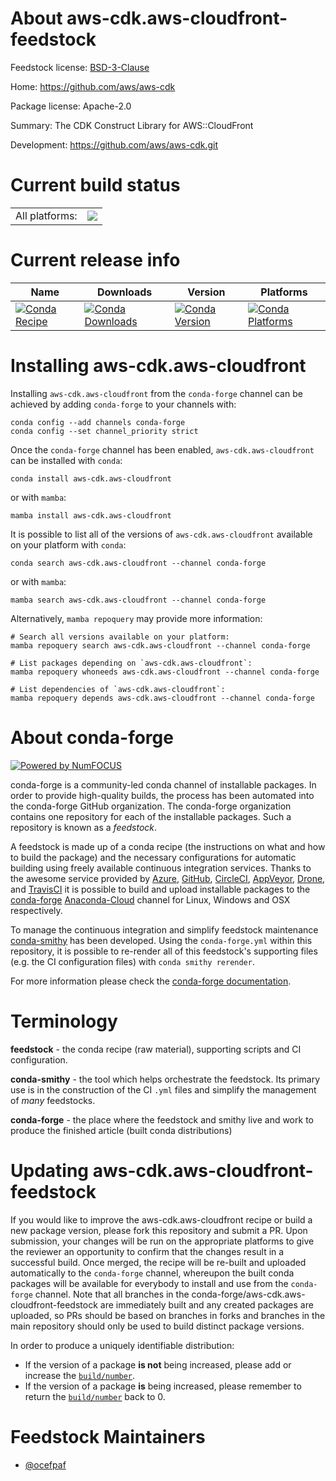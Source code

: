 About aws-cdk.aws-cloudfront-feedstock
======================================

Feedstock license: [BSD-3-Clause](https://github.com/conda-forge/aws-cdk.aws-cloudfront-feedstock/blob/main/LICENSE.txt)

Home: https://github.com/aws/aws-cdk

Package license: Apache-2.0

Summary: The CDK Construct Library for AWS::CloudFront

Development: https://github.com/aws/aws-cdk.git

Current build status
====================


<table><tr><td>All platforms:</td>
    <td>
      <a href="https://dev.azure.com/conda-forge/feedstock-builds/_build/latest?definitionId=19905&branchName=main">
        <img src="https://dev.azure.com/conda-forge/feedstock-builds/_apis/build/status/aws-cdk.aws-cloudfront-feedstock?branchName=main">
      </a>
    </td>
  </tr>
</table>

Current release info
====================

| Name | Downloads | Version | Platforms |
| --- | --- | --- | --- |
| [![Conda Recipe](https://img.shields.io/badge/recipe-aws--cdk.aws--cloudfront-green.svg)](https://anaconda.org/conda-forge/aws-cdk.aws-cloudfront) | [![Conda Downloads](https://img.shields.io/conda/dn/conda-forge/aws-cdk.aws-cloudfront.svg)](https://anaconda.org/conda-forge/aws-cdk.aws-cloudfront) | [![Conda Version](https://img.shields.io/conda/vn/conda-forge/aws-cdk.aws-cloudfront.svg)](https://anaconda.org/conda-forge/aws-cdk.aws-cloudfront) | [![Conda Platforms](https://img.shields.io/conda/pn/conda-forge/aws-cdk.aws-cloudfront.svg)](https://anaconda.org/conda-forge/aws-cdk.aws-cloudfront) |

Installing aws-cdk.aws-cloudfront
=================================

Installing `aws-cdk.aws-cloudfront` from the `conda-forge` channel can be achieved by adding `conda-forge` to your channels with:

```
conda config --add channels conda-forge
conda config --set channel_priority strict
```

Once the `conda-forge` channel has been enabled, `aws-cdk.aws-cloudfront` can be installed with `conda`:

```
conda install aws-cdk.aws-cloudfront
```

or with `mamba`:

```
mamba install aws-cdk.aws-cloudfront
```

It is possible to list all of the versions of `aws-cdk.aws-cloudfront` available on your platform with `conda`:

```
conda search aws-cdk.aws-cloudfront --channel conda-forge
```

or with `mamba`:

```
mamba search aws-cdk.aws-cloudfront --channel conda-forge
```

Alternatively, `mamba repoquery` may provide more information:

```
# Search all versions available on your platform:
mamba repoquery search aws-cdk.aws-cloudfront --channel conda-forge

# List packages depending on `aws-cdk.aws-cloudfront`:
mamba repoquery whoneeds aws-cdk.aws-cloudfront --channel conda-forge

# List dependencies of `aws-cdk.aws-cloudfront`:
mamba repoquery depends aws-cdk.aws-cloudfront --channel conda-forge
```


About conda-forge
=================

[![Powered by
NumFOCUS](https://img.shields.io/badge/powered%20by-NumFOCUS-orange.svg?style=flat&colorA=E1523D&colorB=007D8A)](https://numfocus.org)

conda-forge is a community-led conda channel of installable packages.
In order to provide high-quality builds, the process has been automated into the
conda-forge GitHub organization. The conda-forge organization contains one repository
for each of the installable packages. Such a repository is known as a *feedstock*.

A feedstock is made up of a conda recipe (the instructions on what and how to build
the package) and the necessary configurations for automatic building using freely
available continuous integration services. Thanks to the awesome service provided by
[Azure](https://azure.microsoft.com/en-us/services/devops/), [GitHub](https://github.com/),
[CircleCI](https://circleci.com/), [AppVeyor](https://www.appveyor.com/),
[Drone](https://cloud.drone.io/welcome), and [TravisCI](https://travis-ci.com/)
it is possible to build and upload installable packages to the
[conda-forge](https://anaconda.org/conda-forge) [Anaconda-Cloud](https://anaconda.org/)
channel for Linux, Windows and OSX respectively.

To manage the continuous integration and simplify feedstock maintenance
[conda-smithy](https://github.com/conda-forge/conda-smithy) has been developed.
Using the ``conda-forge.yml`` within this repository, it is possible to re-render all of
this feedstock's supporting files (e.g. the CI configuration files) with ``conda smithy rerender``.

For more information please check the [conda-forge documentation](https://conda-forge.org/docs/).

Terminology
===========

**feedstock** - the conda recipe (raw material), supporting scripts and CI configuration.

**conda-smithy** - the tool which helps orchestrate the feedstock.
                   Its primary use is in the construction of the CI ``.yml`` files
                   and simplify the management of *many* feedstocks.

**conda-forge** - the place where the feedstock and smithy live and work to
                  produce the finished article (built conda distributions)


Updating aws-cdk.aws-cloudfront-feedstock
=========================================

If you would like to improve the aws-cdk.aws-cloudfront recipe or build a new
package version, please fork this repository and submit a PR. Upon submission,
your changes will be run on the appropriate platforms to give the reviewer an
opportunity to confirm that the changes result in a successful build. Once
merged, the recipe will be re-built and uploaded automatically to the
`conda-forge` channel, whereupon the built conda packages will be available for
everybody to install and use from the `conda-forge` channel.
Note that all branches in the conda-forge/aws-cdk.aws-cloudfront-feedstock are
immediately built and any created packages are uploaded, so PRs should be based
on branches in forks and branches in the main repository should only be used to
build distinct package versions.

In order to produce a uniquely identifiable distribution:
 * If the version of a package **is not** being increased, please add or increase
   the [``build/number``](https://docs.conda.io/projects/conda-build/en/latest/resources/define-metadata.html#build-number-and-string).
 * If the version of a package **is** being increased, please remember to return
   the [``build/number``](https://docs.conda.io/projects/conda-build/en/latest/resources/define-metadata.html#build-number-and-string)
   back to 0.

Feedstock Maintainers
=====================

* [@ocefpaf](https://github.com/ocefpaf/)

